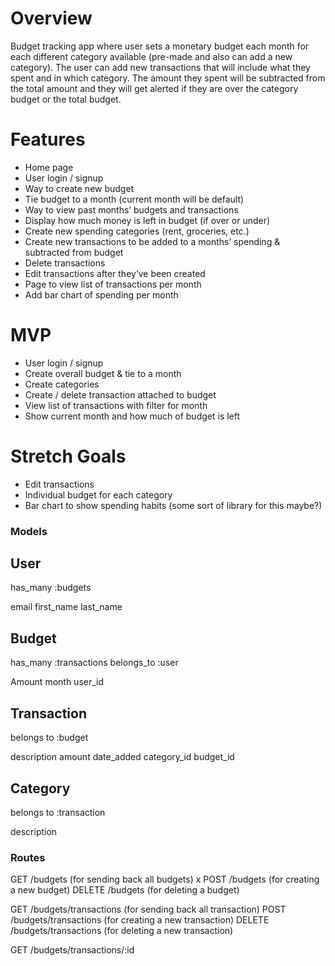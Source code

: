 # Overview
Budget tracking app where user sets a monetary budget each month for each different category available (pre-made and also can add a new category).  The user can add new transactions that will include what they spent and in which category.  The amount they spent will be subtracted from the total amount and they will get alerted if they are over the category budget or the total budget.

# Features
* Home page
* User login / signup
* Way to create new budget
* Tie budget to a month (current month will be default)
* Way to view past months’ budgets and transactions
* Display how much money is left in budget (if over or under)
* Create new spending categories (rent, groceries, etc.)
* Create new transactions to be added to a months’ spending & subtracted from budget
* Delete transactions
* Edit transactions after they’ve been created
* Page to view list of transactions per month
* Add bar chart of spending per month

# MVP
* User login / signup
* Create overall budget & tie to a month
* Create categories
* Create / delete transaction attached to budget
* View list of transactions with filter for month
* Show current month and how much of budget is left

# Stretch Goals
* Edit transactions
* Individual budget for each category
* Bar chart to show spending habits (some sort of library for this maybe?)




### Models
User
---
has_many :budgets

email
first_name
last_name


Budget
---
has_many :transactions
belongs_to :user

Amount
month
user_id


Transaction
---
belongs to :budget

description
amount
date_added
category_id
budget_id


Category
---
belongs to :transaction

description

### Routes

GET /budgets (for sending back all budgets) x
POST /budgets (for creating a new budget)
DELETE /budgets (for deleting a budget)

GET /budgets/transactions (for sending back all transaction)
POST /budgets/transactions (for creating a new transaction)
DELETE /budgets/transactions (for deleting a new transaction)

GET /budgets/transactions/:id 









